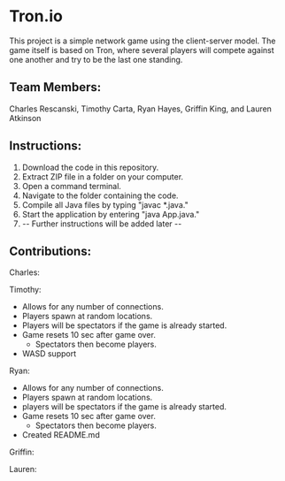 # Tron.io

This project is a simple network game using the client-server model.
The game itself is based on Tron, where several players will compete
against one another and try to be the last one standing.

## Team Members:

Charles Rescanski, Timothy Carta, Ryan Hayes, Griffin King, and Lauren Atkinson

## Instructions:

1. Download the code in this repository.
2. Extract ZIP file in a folder on your computer.
3. Open a command terminal.
4. Navigate to the folder containing the code.
5. Compile all Java files by typing "javac \*.java."
6. Start the application by entering "java App.java."
7. -- Further instructions will be added later --

## Contributions:

Charles:

Timothy:
* Allows for any number of connections.
* Players spawn at random locations.
* Players will be spectators if the game is already started.
* Game resets 10 sec after game over.
  * Spectators then become players.
* WASD support

Ryan: 
* Allows for any number of connections.
* Players spawn at random locations.
* players will be spectators if the game is already started.
* Game resets 10 sec after game over.
  * Spectators then become players.
* Created README.md

Griffin:

Lauren:
